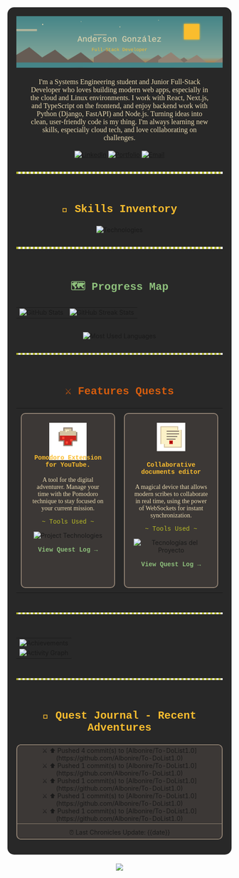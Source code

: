<div align="center" style="background-color: #282828; padding: 20px; border-radius: 15px;">


  <img src="https://raw.githubusercontent.com/Albonire/Albonire/main/.github/assets/header_banner.svg" alt="Banner de Aventura Pixel Art"/>

  <div style="margin-top: 20px; padding: 0 25px;">
    <p style="font-family: 'Georgia', serif; color: #ebdbb2; font-size: 16px;">
      I'm a Systems Engineering student and Junior Full-Stack Developer who loves building modern web apps, especially in the cloud and Linux environments. I work with React, Next.js, and TypeScript on the frontend, and enjoy backend work with Python (Django, FastAPI) and Node.js. Turning ideas into clean, user-friendly code is my thing. I'm always learning new skills, especially cloud tech, and love collaborating on challenges.
    </p>
  </div>

  <div style="margin-top: 20px;">
    <a href="https://www.linkedin.com/in/anderson-gonzaleza21/"><img src="https://img.shields.io/badge/LinkedIn-83a598?style=for-the-badge&logo=linkedin&logoColor=282828" alt="LinkedIn"></a>
    <a href="https://anderdev-one.vercel.app/"><img src="https://img.shields.io/badge/Portfolio-d65d0e?style=for-the-badge&logo=dev.to&logoColor=282828" alt="Portfolio"></a>
    <a href="mailto:fabianagcris@gmail.com"><img src="https://img.shields.io/badge/Gmail-cc241d?style=for-the-badge&logo=gmail&logoColor=282828" alt="Email"></a>
  </div>


  <img src="https://raw.githubusercontent.com/Albonire/Albonire/main/.github/assets/pixel_vine_divider.svg" alt="Divisor de Enredadera Pixel Art" style="margin: 30px 0;"/>


  <h3 style="font-family: 'Courier New', monospace; color: #fabd2f; font-size: 24px;">📜 Skills Inventory </h3>
  <div style="margin-top: 20px;">
  <img src="https://skillicons.dev/icons?i=html,css,js,ts,react,nextjs,tailwind,threejs,python,django,fastapi,nodejs,postgres,git,vercel,linux,postman,unity&theme=dark&perline=9" alt="Technologies" />
  </div>


  <img src="https://raw.githubusercontent.com/Albonire/Albonire/main/.github/assets/pixel_vine_divider.svg" alt="Divisor de Enredadera Pixel Art" style="margin: 30px 0;"/>

  <h3 style="font-family: 'Courier New', monospace; color: #8ec07c; font-size: 24px;">🗺️ Progress Map </h3>
  <div align="center" style="margin-top: 20px;">
    <table border="0" cellpadding="10" cellspacing="0">
      <tr valign="top">
        <td><img src="https://github-readme-stats.vercel.app/api?username=Albonire&show_icons=true&locale=en&theme=gruvbox&count_private=true" alt="GitHub Stats" /></td>
        <td><img src="https://streak-stats.vercel.app/api/?user=Albonire&theme=gruvbox&locale=en" alt="GitHub Streak Stats" /></td>
      </tr>
    </table>
    <br>
    <img width="40%" src="https://github-readme-stats.vercel.app/api/top-langs?username=Albonire&layout=compact&locale=en&theme=gruvbox&langs_count=10&count_private=true&exclude_repo=BDI-GB-ZOO" alt="Most Used Languages" style="margin-top:-4px;"/>
  </div>

  <img src="https://raw.githubusercontent.com/Albonire/Albonire/main/.github/assets/pixel_vine_divider.svg" alt="Divisor de Enredadera Pixel Art" style="margin: 30px 0;"/>


  <h3 style="font-family: 'Courier New', monospace; color: #d65d0e; font-size: 24px;">⚔️ Features Quests</h3>
  <table width="100%" style="border-collapse: collapse;">
    <tr valign="top">
      <td width="50%" style="padding: 10px;">
        <div style="border: 2px solid #928374; border-radius: 10px; padding: 20px; background-color: #3c3836; text-align: center; min-height: 350px;">
          <img src="https://raw.githubusercontent.com/Albonire/Albonire/main/.github/assets/potion_icon.svg" alt="Icono de Poción" width="84" height=84"/>
          <h4 style="color: #fabd2f; font-family: 'Courier New', monospace; margin-top: -1rem;">Pomodoro Extension for YouTube.</h4>
          <p style="color: #ebdbb2; font-family: 'Georgia', serif;">
            A tool for the digital adventurer. Manage your time with the Pomodoro technique to stay focused on your current mission.
          </p>
          <p style="color: #b8bb26; font-family: 'Courier New', monospace;">~ Tools Used ~</p>
          <p>
            <img src="https://skillicons.dev/icons?i=js,html,css&theme=dark" alt="Project Technologies" />
          </p>
          <p>
            <a href="https://github.com/Albonire/pomodoro-youtube" style="color: #8ec07c; text-decoration: none; font-family: 'Courier New', monospace;"><b>View Quest Log →</b></a>
          </p>
        </div>
      </td>
      <td width="50%" style="padding: 10px;">
        <div style="border: 2px solid #928374; border-radius: 10px; padding: 20px; background-color: #3c3836; text-align: center; min-height: 350px;">
          <img src="https://raw.githubusercontent.com/Albonire/Albonire/main/.github/assets/scroll_icon.svg" alt="Icono de Pergamino" width="64" height="64"/>
          <h4 style="color: #fabd2f; font-family: 'Courier New', monospace; margin-top: 20px;">Collaborative documents editor</h4>
          <p style="color: #ebdbb2; font-family: 'Georgia', serif;">
            A magical device that allows modern scribes to collaborate in real time, using the power of WebSockets for instant synchronization.
          </p>
          <p style="color: #b8bb26; font-family: 'Courier New', monospace;">~ Tools Used ~</p>
          <p>
            <img src="https://skillicons.dev/icons?i=react,nodejs,socketio&theme=dark" alt="Tecnologías del Proyecto" />
          </p>
          <p>
            <a href="https://github.com/Albonire/CollaboraDocs" style="color: #8ec07c; text-decoration: none; font-family: 'Courier New', monospace;"><b>View Quest Log →</b></a>
          </p>
        </div>
      </td>
    </tr>
  </table>

  <img src="https://raw.githubusercontent.com/Albonire/Albonire/main/.github/assets/pixel_vine_divider.svg" alt="Divisor de Enredadera Pixel Art" style="margin: 30px 0;"/>

<div align="center" style="margin-top: 20px;">
  <table border="0" cellpadding="10" cellspacing="0">
    <tr valign="top">
      <td colspan="2" align="center">
        <img src="https://github-profile-trophy.vercel.app/?username=Albonire&theme=gruvbox&no-frame=true&column=6&margin-w=5&margin-h=5" alt="Achievements" onerror="this.style.display='none';">
      </td>
    </tr>
    <tr valign="top">
      <td align="center">
        <img src="https://github-readme-activity-graph.vercel.app/graph?username=Albonire&theme=gruvbox&height=300" alt="Activity Graph" />
      </td> 
    </tr>
  </table>
</div>

<img src="https://raw.githubusercontent.com/Albonire/Albonire/main/.github/assets/pixel_vine_divider.svg" alt="Divisor de Enredadera Pixel Art" style="margin: 30px 0;"/>

<h3 align="center" style="font-family: 'Courier New', monospace; color: #fabd2f; font-size: 24px;">📜 Quest Journal - Recent Adventures</h3>

<div align="center">
  <table border="0" cellpadding="10" cellspacing="0" style="background-color: #3c3836; border: 2px solid #928374; border-radius: 10px;">
    <tr>
      <td align="center">
        <!--RECENT_ACTIVITY:start-->
⚔️ ⬆️ Pushed 4 commit(s) to [Albonire/To-DoList1.0](https://github.com/Albonire/To-DoList1.0)<br>
⚔️ ⬆️ Pushed 1 commit(s) to [Albonire/To-DoList1.0](https://github.com/Albonire/To-DoList1.0)<br>
⚔️ ⬆️ Pushed 1 commit(s) to [Albonire/To-DoList1.0](https://github.com/Albonire/To-DoList1.0)<br>
⚔️ ⬆️ Pushed 1 commit(s) to [Albonire/To-DoList1.0](https://github.com/Albonire/To-DoList1.0)<br>
⚔️ ⬆️ Pushed 1 commit(s) to [Albonire/To-DoList1.0](https://github.com/Albonire/To-DoList1.0)<br>
        <!--RECENT_ACTIVITY:end-->
      </td>
    </tr>
    <tr>
      <td align="center" style="border-top: 1px solid #928374; padding-top: 10px;">
        <!--RECENT_ACTIVITY:last_update-->
⏰ Last Chronicles Update: {{date}}
        <!--RECENT_ACTIVITY:last_update_end-->
      </td>
    </tr>
  </table>
</div>
  </div>

  <!-- Footer -->
  <div align="center" style="margin-top: 20px;">
    <img src="https://komarev.com/ghpvc/?username=Albonire&label=ADVENTURERS+IN+THESE+LANDS&color=458588&style=flat-square">
  </div>

</div>